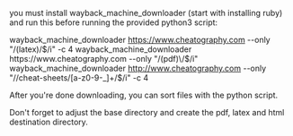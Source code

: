 you must install wayback_machine_downloader (start with installing ruby) and run this before running the provided python3 script:
 
wayback_machine_downloader https://www.cheatography.com --only "/(latex)\/$/i" -c 4
wayback_machine_downloader https://www.cheatography.com --only "/(pdf)\/$/i"
wayback_machine_downloader http://www.cheatography.com --only "/\/cheat-sheets\/[a-z0-9\-_]+\/$/i" -c 4

After you're done downloading, you can sort files with the python script.

Don't forget to adjust the base directory and create the pdf, latex and html destination directory. 

